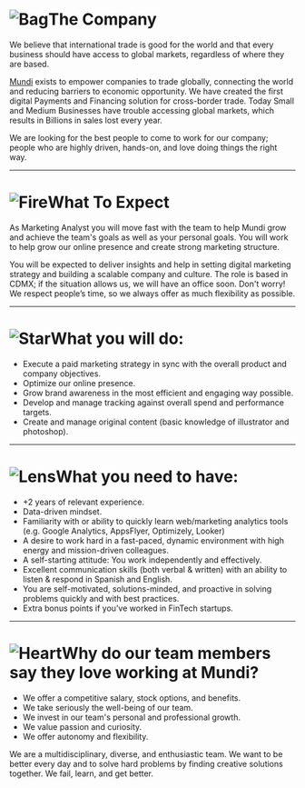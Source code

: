 # ![Bag](/icons/bag.svg 'Bag')The Company
We believe that international trade is good for the world and that every business should have access to global markets, regardless of where they are based.

[Mundi](http://mundi.io/) exists to empower companies to trade globally, connecting the world and reducing barriers to economic opportunity. We have created the first digital Payments and Financing solution for cross-border trade. Today Small and Medium Businesses have trouble accessing global markets, which results in Billions in sales lost every year.

We are looking for the best people to come to work for our company; people who are highly driven, hands-on, and love doing things the right way.

---

# ![Fire](/icons/fire.svg 'Fire')What To Expect
As Marketing Analyst you will move fast with the team to help Mundi grow and achieve the team's goals as well as your personal goals. You will work to help grow our online presence and create strong marketing structure.

You will be expected to deliver insights and help in setting digital marketing strategy and building a scalable company and culture. The role is based in CDMX; if the situation allows us, we will have an office soon. Don't worry! We respect people’s time, so we always offer as much flexibility as possible.

---

# ![Star](/icons/star.svg 'Star')What you will do:
- Execute a paid marketing strategy in sync with the overall product and company objectives.
- Optimize our online presence.
- Grow brand awareness in the most efficient and engaging way possible.
- Develop and manage tracking against overall spend and performance targets.
- Create and manage original content (basic knowledge of illustrator and photoshop).

---

# ![Lens](/icons/lens.svg 'Lens')What you need to have:
- +2 years of relevant experience.
- Data-driven mindset.
- Familiarity with or ability to quickly learn web/marketing analytics tools (e.g. Google Analytics, AppsFlyer, Optimizely, Looker)
- A desire to work hard in a fast-paced, dynamic environment with high energy and mission-driven colleagues.
- A self-starting attitude: You work independently and effectively.
- Excellent communication skills (both verbal & written) with an ability to listen & respond in Spanish and English.
- You are self-motivated, solutions-minded, and proactive in solving problems quickly and with best practices.
- Extra bonus points if you’ve worked in FinTech startups.

---

# ![Heart](/icons/heart.svg 'heart')Why do our team members say they love working at Mundi?
- We offer a competitive salary, stock options, and benefits.
- We take seriously the well-being of our team.
- We invest in our team's personal and professional growth.
- We value passion and curiosity.
- We offer autonomy and flexibility.

We are a multidisciplinary, diverse, and enthusiastic team. We want to be better every day and to solve hard problems by finding creative solutions together. We fail, learn, and get better.
